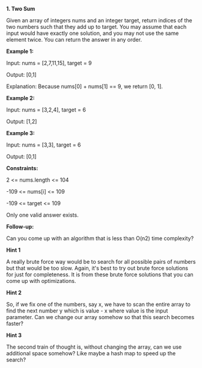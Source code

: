 **1. Two Sum**

Given an array of integers nums and an integer target, return indices of the two numbers such that they add up to target.
You may assume that each input would have exactly one solution, and you may not use the same element twice.
You can return the answer in any order.

**Example 1:**

Input: nums = [2,7,11,15], target = 9

Output: [0,1]

Explanation: Because nums[0] + nums[1] == 9, we return [0, 1].

**Example 2:**

Input: nums = [3,2,4], target = 6

Output: [1,2]

**Example 3:**

Input: nums = [3,3], target = 6

Output: [0,1]
 
**Constraints:**

2 <= nums.length <= 104

-109 <= nums[i] <= 109

-109 <= target <= 109

Only one valid answer exists.
 

**Follow-up:** 

Can you come up with an algorithm that is less than O(n2) time complexity?

**Hint 1**

A really brute force way would be to search for all possible pairs of numbers but that would be too slow. Again, it's best to try out brute force solutions for just for completeness. It is from these brute force solutions that you can come up with optimizations.

**Hint 2**

So, if we fix one of the numbers, say x, we have to scan the entire array to find the next number y which is value - x where value is the input parameter. Can we change our array somehow so that this search becomes faster?

**Hint 3**

The second train of thought is, without changing the array, can we use additional space somehow? Like maybe a hash map to speed up the search?
